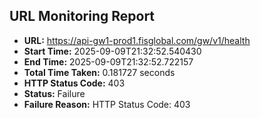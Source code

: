 ## URL Monitoring Report

- **URL:** https://api-gw1-prod1.fisglobal.com/gw/v1/health
- **Start Time:** 2025-09-09T21:32:52.540430
- **End Time:** 2025-09-09T21:32:52.722157
- **Total Time Taken:** 0.181727 seconds
- **HTTP Status Code:** 403
- **Status:** Failure
- **Failure Reason:** HTTP Status Code: 403
